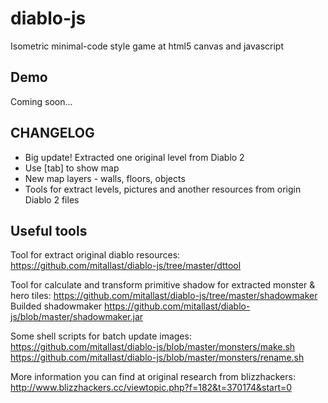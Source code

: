 diablo-js
=========

Isometric minimal-code style game at html5 canvas and javascript

Demo
----

Coming soon...

CHANGELOG
---------

- Big update! Extracted one original level from Diablo 2
- Use [tab] to show map
- New map layers - walls, floors, objects
- Tools for extract levels, pictures and another resources from origin Diablo 2 files


Useful tools
------------

Tool for extract original diablo resources:
https://github.com/mitallast/diablo-js/tree/master/dttool

Tool for calculate and transform primitive shadow for extracted monster & hero tiles:
https://github.com/mitallast/diablo-js/tree/master/shadowmaker
Builded shadowmaker
https://github.com/mitallast/diablo-js/blob/master/shadowmaker.jar

Some shell scripts for batch update images:
https://github.com/mitallast/diablo-js/blob/master/monsters/make.sh
https://github.com/mitallast/diablo-js/blob/master/monsters/rename.sh

More information you can find at original research from blizzhackers:
http://www.blizzhackers.cc/viewtopic.php?f=182&t=370174&start=0
